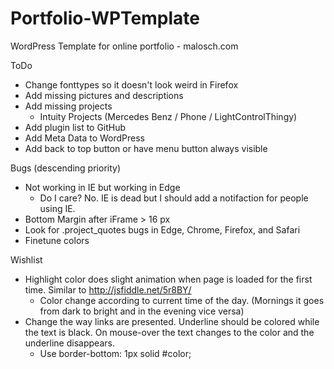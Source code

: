 # Portfolio-WPTemplate
WordPress Template for online portfolio - malosch.com

ToDo
- Change fonttypes so it doesn't look weird in Firefox
- Add missing pictures and descriptions
- Add missing projects
	- Intuity Projects (Mercedes Benz / Phone / LightControlThingy)
- Add plugin list to GitHub
- Add Meta Data to WordPress
- Add back to top button or have menu button always visible

Bugs (descending priority)
- Not working in IE but working in Edge
	- Do I care? No. IE is dead but I should add a notifaction for people using IE.
- Bottom Margin after iFrame > 16 px
- Look for .project_quotes bugs in Edge, Chrome, Firefox, and Safari
- Finetune colors

Wishlist
- Highlight color does slight animation when page is loaded for the first time. Similar to http://jsfiddle.net/5r8BY/
	- Color change according to current time of the day. (Mornings it goes from dark to bright and in the evening vice versa)
- Change the way links are presented. Underline should be colored while the text is black. On mouse-over the text changes to the color and the underline disappears.
	- Use border-bottom: 1px solid #color;